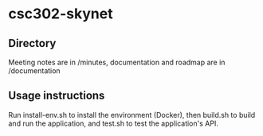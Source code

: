 # csc302-skynet

## Directory
Meeting notes are in /minutes, documentation and roadmap are in /documentation

## Usage instructions
Run install-env.sh to install the environment (Docker), then build.sh to build and run the application, and test.sh to test the application's API.
